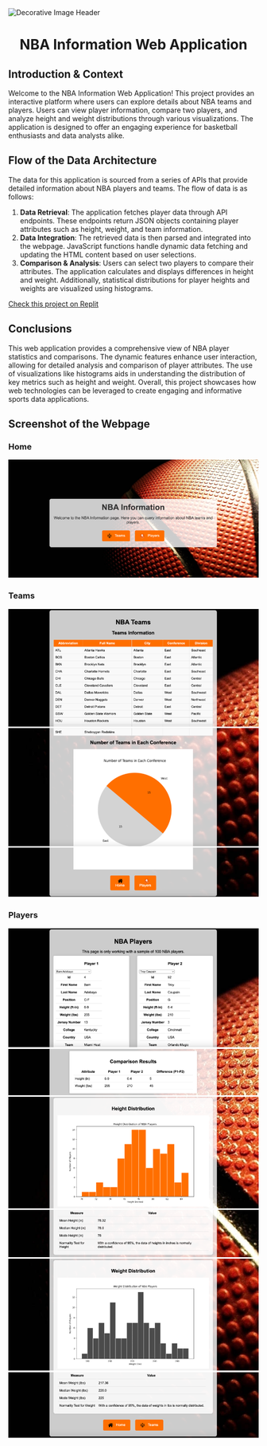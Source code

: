 <img src="https://img.freepik.com/free-photo/basketball-game-concept_23-2150910694.jpg" alt="Decorative Image Header" style="width: 100%; height: 500px; object-fit: cover;">


# <p align="center"> NBA Information Web Application </p>

## Introduction & Context

Welcome to the NBA Information Web Application! This project provides an interactive platform where users can explore details about NBA teams and players. Users can view player information, compare two players, and analyze height and weight distributions through various visualizations. The application is designed to offer an engaging experience for basketball enthusiasts and data analysts alike.

## Flow of the Data Architecture

The data for this application is sourced from a series of APIs that provide detailed information about NBA players and teams. The flow of data is as follows:

1. **Data Retrieval**: The application fetches player data through API endpoints. These endpoints return JSON objects containing player attributes such as height, weight, and team information.
2. **Data Integration**: The retrieved data is then parsed and integrated into the webpage. JavaScript functions handle dynamic data fetching and updating the HTML content based on user selections.
3. **Comparison & Analysis**: Users can select two players to compare their attributes. The application calculates and displays differences in height and weight. Additionally, statistical distributions for player heights and weights are visualized using histograms.

[Check this project on Replit](https://replit.com/@grisales1803/Assignment9ConnectedData)

## Conclusions

This web application provides a comprehensive view of NBA player statistics and comparisons. The dynamic features enhance user interaction, allowing for detailed analysis and comparison of player attributes. The use of visualizations like histograms aids in understanding the distribution of key metrics such as height and weight. Overall, this project showcases how web technologies can be leveraged to create engaging and informative sports data applications.

## Screenshot of the Webpage

### Home

![Webpage Screenshot](static/Home1.png)

### Teams

![Webpage Screenshot](static/Teams1.png)
![Webpage Screenshot](static/Teams2.png)
![Webpage Screenshot](static/Teams3.png)

### Players

![Webpage Screenshot](static/Players1.png)
![Webpage Screenshot](static/Players2.png)
![Webpage Screenshot](static/Players3.png)
![Webpage Screenshot](static/Players4.png)
![Webpage Screenshot](static/Players5.png)
![Webpage Screenshot](static/Players6.png)

